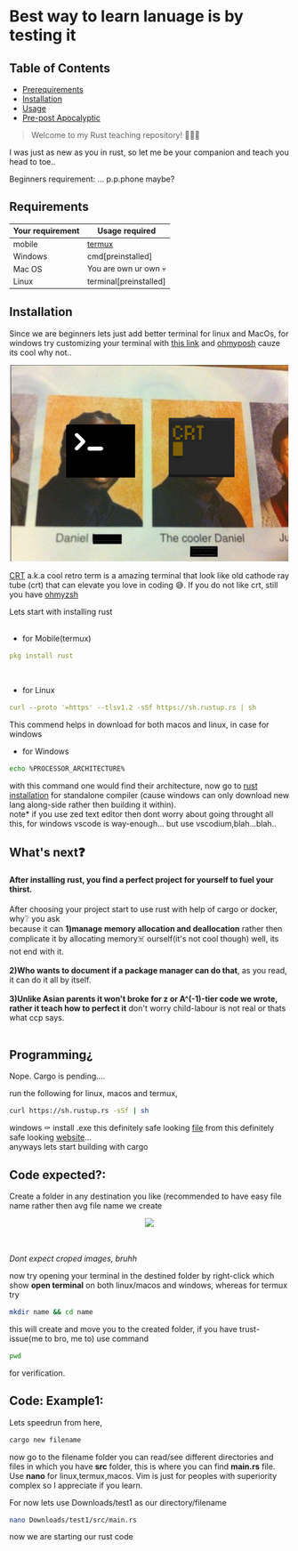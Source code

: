 # Best way to learn lanuage is by testing it 

## Table of Contents
- [Prerequirements](#requirements)
- [Installation](#installation)
- [Usage](#whats-next)
- [Pre-post Apocalyptic](#programming)

>Welcome to my Rust teaching repository! 🦀🦀🦀

I was just as new as you in rust, so let me be your companion and teach you head to toe..

Beginners requirement: ... p.p.phone maybe?

## Requirements

| Your requirement | Usage required |
|--------|--------|
| mobile | [termux](https://termux.dev/en/) |
| Windows | cmd[preinstalled] |
| Mac OS | You are own ur own 💀 |
| Linux|  terminal[preinstalled]| 

## Installation
Since we are beginners lets just add better terminal for linux and MacOs, for windows try customizing your terminal with [this link](https://dev.to/ansonh/customize-beautify-your-windows-terminal-2022-edition-541l) and [ohmyposh](https://ohmyposh.dev/docs/installation/windows) cauze its cool why not..

<p align="center">
  <img src="https://github.com/UniversalUnknown/LearnFromKnown/blob/UniversalUnknown-assert-1/Main/Rust/Screenshot_20250729_213616.png" width="500" /> </p>

[CRT](https://github.com/Swordfish90/cool-retro-term) a.k.a cool retro term is a amazing terminal that look like old cathode ray tube (crt) that can elevate you love in coding 😅. If you do not like crt, still you have [ohmyzsh](https://ohmyz.sh/#install)

Lets start with installing rust <br>
<br>
- for Mobile(termux)
```yaml
pkg install rust
```
<br>

- for Linux

```yaml
curl --proto '=https' --tlsv1.2 -sSf https://sh.rustup.rs | sh
```

This commend helps in download for both macos and linux, in case for windows 
- for Windows
```bash
echo %PROCESSOR_ARCHITECTURE%
```
with this command one would find their architecture, now go to [rust installation](https://forge.rust-lang.org/infra/other-installation-methods.html#standalone-installers) for standalone compiler (cause windows can only download new lang along-side rather then building it within).
<br>
note* if you use zed text editor then dont worry about going throught all this, for windows vscode is way-enough... but use vscodium,blah...blah..
## What's next❓
<h4> After installing rust, you find a perfect project for yourself to fuel your thirst. </h3>

After choosing your project start to use rust with help of cargo or docker, why❔ you ask<br>
because it can **1)manage memory allocation and deallocation** rather then complicate it by allocating memory☠️ ourself(it's not cool though) well, its not end with it.<br>
<br>
**2)Who wants to document if a package manager can do that**, as you read, it can do it all by itself. <br>
<br>
**3)Unlike Asian parents it won't broke for z or A^(-1)-tier code we wrote, rather it teach how to perfect it** don't worry child-labour is not real or thats what ccp says.<br>
<br>
## Programming¿
Nope. Cargo is pending....
<br> 

run the following for linux, macos and termux,

```bash
curl https://sh.rustup.rs -sSf | sh
``` 

windows ⚰️ install .exe this definitely safe looking [file](https://win.rustup.rs/) from this definitely safe looking [website](https://doc.rust-lang.org/cargo/getting-started/installation.html)...
<br>
anyways lets start building with cargo
<br>
## Code expected?:
Create a folder in any destination you like (recommended to have easy file name rather then avg file name we create 

<p align="center">
  <img src="http://www.quickmeme.com/img/3c/3ccae4939acac4117d9b5e8cbcb52b5ce878eec293012f575ab0eac6263dff62.jpg" width="500" /> </p>

<br>

*Dont expect croped images, bruhh*
 <br>

 now try opening your terminal in the destined folder by right-click which show **open terminal** on both linux/macos and windows, whereas for termux try
<br>

```bash
mkdir name && cd name
```
this will create and move you to the created folder, if you have trust-issue(me to bro, me to) use command

```bash
pwd
```
for verification.

## Code: Example1:
Lets speedrun from here,
```bash
cargo new filename
```
now go to the filename folder you can read/see different directories and files in which you have **src** folder, this is where you can find **main.rs** file.
<br>
Use **nano** for linux,termux,macos. Vim is just for peoples with superiority complex so I appreciate if you learn.
<br>

For now lets use Downloads/test1 as our directory/filename
```bash
nano Downloads/test1/src/main.rs
```
now we are starting our rust code
